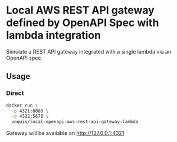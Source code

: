 # Local AWS REST API gateway defined by OpenAPI Spec with lambda integration

Simulate a REST API gateway integrated with a single lambda via an OpenAPI spec

## Usage
### Direct

```sh
docker run \
  -p 4321:8080 \
  -p 4322:5678 \
  voquis/local-openapi-aws-rest-api-gateway-lambda
```

Gateway will be available on http://127.0.0.1:4321
